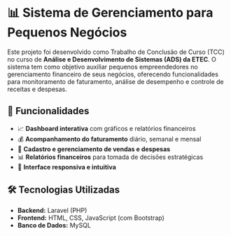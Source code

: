 # 📊 Sistema de Gerenciamento para Pequenos Negócios

Este projeto foi desenvolvido como Trabalho de Conclusão de Curso (TCC) no curso de **Análise e Desenvolvimento de Sistemas (ADS) da ETEC**. O sistema tem como objetivo auxiliar pequenos empreendedores no gerenciamento financeiro de seus negócios, oferecendo funcionalidades para monitoramento de faturamento, análise de desempenho e controle de receitas e despesas.

## 🚀 Funcionalidades
- 📈 **Dashboard interativa** com gráficos e relatórios financeiros  
- 💰 **Acompanhamento do faturamento** diário, semanal e mensal  
- 📝 **Cadastro e gerenciamento de vendas e despesas**  
- 📊 **Relatórios financeiros** para tomada de decisões estratégicas  
- 📱 **Interface responsiva e intuitiva**  

## 🛠️ Tecnologias Utilizadas
- **Backend:** Laravel (PHP)  
- **Frontend:** HTML, CSS, JavaScript (com Bootstrap)  
- **Banco de Dados:** MySQL  
